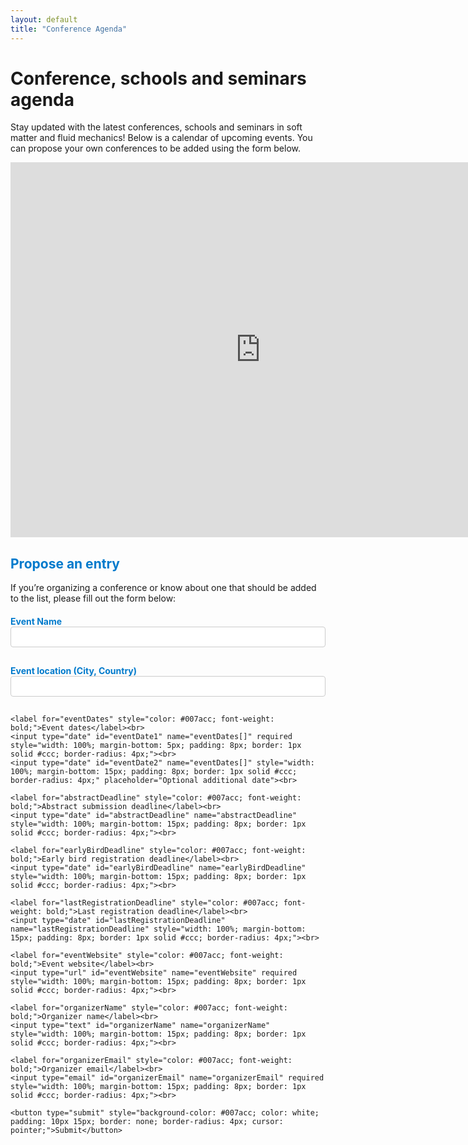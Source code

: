 ```yaml
---
layout: default
title: "Conference Agenda"
---
```

# Conference, schools and seminars agenda

Stay updated with the latest conferences, schools and seminars in soft matter and fluid mechanics! Below is a calendar of upcoming events. You can propose your own conferences to be added using the form below.

<iframe src="https://calendar.google.com/calendar/embed?src=63c2720c943bff10fe7eb0c4420495339de4920d8a98ec836b93ace2ec8596e7%40group.calendar.google.com&ctz=Europe%2FParis" 
  style="border: 0" width="800" height="600" 
  frameborder="0" scrolling="no">
  </iframe>
  

<h2 style="color: #007acc;">Propose an entry</h2>
<p>If you’re organizing a conference or know about one that should be added to the list, please fill out the form below:</p>

<form action="https://formspree.io/f/manqogqk" method="POST" style="margin-top: 20px;">
    <label for="eventName" style="color: #007acc; font-weight: bold;">Event Name</label><br>
    <input type="text" id="eventName" name="eventName" required style="width: 100%; margin-bottom: 15px; padding: 8px; border: 1px solid #ccc; border-radius: 4px;"><br>
 
  <label for="eventLocation" style="color: #007acc; font-weight: bold;">Event location (City, Country)</label><br>
    <input type="text" id="eventLocation" name="eventLocation" required style="width: 100%; margin-bottom: 15px; padding: 8px; border: 1px solid #ccc; border-radius: 4px;"><br>

    <label for="eventDates" style="color: #007acc; font-weight: bold;">Event dates</label><br>
    <input type="date" id="eventDate1" name="eventDates[]" required style="width: 100%; margin-bottom: 5px; padding: 8px; border: 1px solid #ccc; border-radius: 4px;"><br>
    <input type="date" id="eventDate2" name="eventDates[]" style="width: 100%; margin-bottom: 15px; padding: 8px; border: 1px solid #ccc; border-radius: 4px;" placeholder="Optional additional date"><br>

    <label for="abstractDeadline" style="color: #007acc; font-weight: bold;">Abstract submission deadline</label><br>
    <input type="date" id="abstractDeadline" name="abstractDeadline" style="width: 100%; margin-bottom: 15px; padding: 8px; border: 1px solid #ccc; border-radius: 4px;"><br>

    <label for="earlyBirdDeadline" style="color: #007acc; font-weight: bold;">Early bird registration deadline</label><br>
    <input type="date" id="earlyBirdDeadline" name="earlyBirdDeadline" style="width: 100%; margin-bottom: 15px; padding: 8px; border: 1px solid #ccc; border-radius: 4px;"><br>

    <label for="lastRegistrationDeadline" style="color: #007acc; font-weight: bold;">Last registration deadline</label><br>
    <input type="date" id="lastRegistrationDeadline" name="lastRegistrationDeadline" style="width: 100%; margin-bottom: 15px; padding: 8px; border: 1px solid #ccc; border-radius: 4px;"><br>

    <label for="eventWebsite" style="color: #007acc; font-weight: bold;">Event website</label><br>
    <input type="url" id="eventWebsite" name="eventWebsite" required style="width: 100%; margin-bottom: 15px; padding: 8px; border: 1px solid #ccc; border-radius: 4px;"><br>

    <label for="organizerName" style="color: #007acc; font-weight: bold;">Organizer name</label><br>
    <input type="text" id="organizerName" name="organizerName" style="width: 100%; margin-bottom: 15px; padding: 8px; border: 1px solid #ccc; border-radius: 4px;"><br>

    <label for="organizerEmail" style="color: #007acc; font-weight: bold;">Organizer email</label><br>
    <input type="email" id="organizerEmail" name="organizerEmail" required style="width: 100%; margin-bottom: 15px; padding: 8px; border: 1px solid #ccc; border-radius: 4px;"><br>

    <button type="submit" style="background-color: #007acc; color: white; padding: 10px 15px; border: none; border-radius: 4px; cursor: pointer;">Submit</button>
</form>
